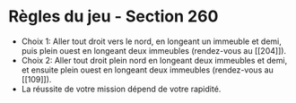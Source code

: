 # Règles du jeu - Section 260

- Choix 1: Aller tout droit vers le nord, en longeant un immeuble et demi, puis plein ouest en longeant deux immeubles (rendez-vous au [[204]]).
- Choix 2: Aller tout droit plein nord en longeant deux immeubles et demi, et ensuite plein ouest en longeant deux immeubles (rendez-vous au [[109]]).
- La réussite de votre mission dépend de votre rapidité.
